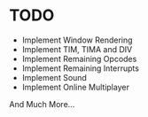 # TODO

- Implement Window Rendering
- Implement TIM, TIMA and DIV
- Implement Remaining Opcodes
- Implement Remaining Interrupts
- Implement Sound
- Implement Online Multiplayer

And Much More...
